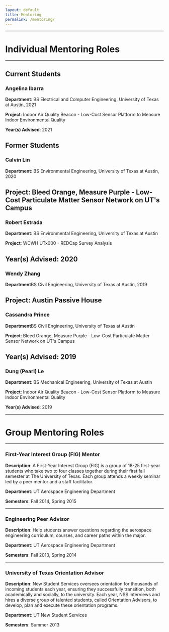 ```yaml
---
layout: default
title: Mentoring
permalink: /mentoring/
---
```


---
# Individual Mentoring Roles
---

## Current Students

### Angelina Ibarra
**Department**: BS Electrical and Computer Engineering, University of Texas at Austin, 2021

**Project**: Indoor Air Quality Beacon - Low-Cost Sensor Platform to Measure Indoor Environmental Quality

**Year(s) Advised**: 2021

## Former Students

### Calvin Lin
**Department**: BS Environmental Engineering, University of Texas at Austin, 2020

**Project**: Bleed Orange, Measure Purple - Low-Cost Particulate Matter Sensor Network on UT's Campus
---

### Robert Estrada 
**Department**: BS Environmental Engineering, University of Texas at Austin

**Project**: WCWH UTx000 - REDCap Survey Analysis

**Year(s) Advised**: 2020
---

### Wendy Zhang
**Department**BS Civil Engineering, University of Texas at Austin, 2019

**Project**: Austin Passive House
---

### Cassandra Prince
**Department**BS Civil Engineering, University of Texas at Austin

**Project**: Bleed Orange, Measure Purple - Low-Cost Particulate Matter Sensor Network on UT's Campus

**Year(s) Advised**: 2019
--- 

### Dung (Pearl) Le
**Department**: BS Mechanical Engineering, University of Texas at Austin

**Project**: Indoor Air Quality Beacon - Low-Cost Sensor Platform to Measure Indoor Environmental Quality

**Year(s) Advised**: 2019

---
# Group Mentoring Roles
---

### First-Year Interest Group (FIG) Mentor

**Description**: A First-Year Interest Group (FIG) is a group of 18-25 first-year students who take two to four classes together during their first fall semester at The University of Texas. Each group attends a weekly seminar led by a peer mentor and a staff facilitator.

**Department**: UT Aerospace Engineering Department

**Semesters**: Fall 2014, Spring 2015

---

### Engineering Peer Advisor

**Description**: Help students answer questions regarding the aerospace engineering curriculum, courses, and career paths within the major.

**Department**: UT Aerospace Engineering Department

**Semesters**: Fall 2013, Spring 2014

---

### University of Texas Orientation Advisor

**Description**: New Student Services oversees orientation for thousands of incoming students each year, ensuring they successfully transition, both academically and socially, to the university. Each year, NSS interviews and hires a diverse group of talented students, called Orientation Advisors, to develop, plan and execute these orientation programs.

**Department**: UT New Student Services

**Semesters**: Summer 2013

